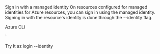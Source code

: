 Sign in with a managed identity
On resources configured for managed identities for Azure resources, you can sign in using the managed identity. Signing in with the resource's identity is done through the --identity flag.

Azure CLI

`

Try It
az login --identity